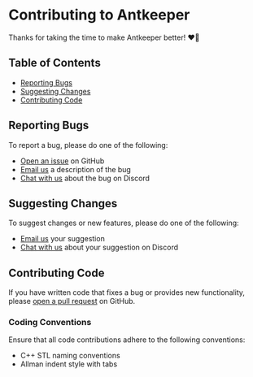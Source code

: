 <!--
SPDX-FileCopyrightText: 2023 C. J. Howard
SPDX-License-Identifier: CC-BY-SA-4.0
-->

# Contributing to Antkeeper

Thanks for taking the time to make Antkeeper better! ❤🐜

## Table of Contents

-   [Reporting Bugs](#reporting-bugs)
-   [Suggesting Changes](#suggesting-changes)
-   [Contributing Code](#contributing-code)

## Reporting Bugs

To report a bug, please do one of the following:

-   [Open an issue](https://github.com/antkeeper/antkeeper/issues) on GitHub
-   [Email us](mailto:contact@antkeeper.com) a description of the bug
-   [Chat with us](https://discord.gg/AQA955HbK3) about the bug on Discord

## Suggesting Changes

To suggest changes or new features, please do one of the following:

-   [Email us](mailto:contact@antkeeper.com) your suggestion
-   [Chat with us](https://discord.gg/XpjNdXHCJK) about your suggestion on Discord

## Contributing Code

If you have written code that fixes a bug or provides new functionality, please [open a pull request](https://github.com/antkeeper/antkeeper/pulls) on GitHub.

### Coding Conventions

Ensure that all code contributions adhere to the following conventions:

-   C++ STL naming conventions
-   Allman indent style with tabs
